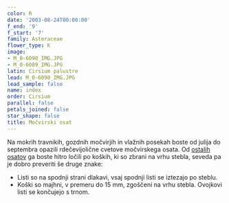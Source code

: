 ```yaml
---
color: R
date: '2003-08-24T00:00:00'
f_end: '9'
f_start: '7'
family: Asteraceae
flower_type: K
image:
- M_0-6090_IMG.JPG
- M_0-6089_IMG.JPG
latin: Cirsium palustre
lead: M_0-6090_IMG.JPG
lead_sample: false
name: index
order: Cirsium
parallel: false
petals_joined: false
star_shape: false
title: Močvirski osat
---
```

Na mokrih travnikih, gozdnih močvirjih in vlažnih posekah boste od julija do septembra opazili rdečevijolične cvetove močvirskega osata. Od [ostalih osatov](../si_Cirsium.asp) ga boste hitro ločili po koških, ki so zbrani na vrhu stebla, seveda pa je dobro preveriti še druge znake:

-   Listi so na spodnji strani dlakavi, vsaj spodnji listi se iztezajo po steblu.
-   Koški so majhni, v premeru do 15 mm, zgoščeni na vrhu stebla. Ovojkovi listi se končujejo s trnom.
